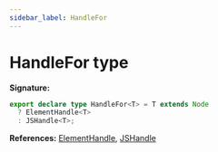 ```yaml
---
sidebar_label: HandleFor
---
```


# HandleFor type

**Signature:**

```typescript
export declare type HandleFor<T> = T extends Node
  ? ElementHandle<T>
  : JSHandle<T>;
```

**References:** [ElementHandle](./puppeteer.elementhandle.md),
[JSHandle](./puppeteer.jshandle.md)
